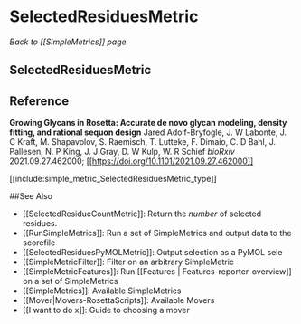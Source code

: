 # SelectedResiduesMetric
*Back to [[SimpleMetrics]] page.*
## SelectedResiduesMetric

## Reference
**Growing Glycans in Rosetta: Accurate de novo glycan modeling, density fitting, and rational sequon design**
Jared Adolf-Bryfogle, J. W Labonte, J. C Kraft, M. Shapavolov, S. Raemisch, T. Lutteke, F. Dimaio, C. D Bahl, J. Pallesen, N. P King, J. J Gray, D. W Kulp, W. R Schief
_bioRxiv_ 2021.09.27.462000; [[https://doi.org/10.1101/2021.09.27.462000]]

[[include:simple_metric_SelectedResiduesMetric_type]]

##See Also

* [[SelectedResidueCountMetric]]: Return the _number_ of selected residues.
* [[RunSimpleMetrics]]: Run a set of SimpleMetrics and output data to the scorefile
* [[SelectedResiduesPyMOLMetric]]: Output selection as a PyMOL sele
* [[SimpleMetricFilter]]: Filter on an arbitrary SimpleMetric
* [[SimpleMetricFeatures]]: Run [[Features | Features-reporter-overview]] on a set of SimpleMetrics
* [[SimpleMetrics]]: Available SimpleMetrics
* [[Mover|Movers-RosettaScripts]]: Available Movers
* [[I want to do x]]: Guide to choosing a mover